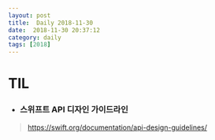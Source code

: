```yaml
---
layout: post
title:  Daily 2018-11-30
date:  2018-11-30 20:37:12
category: daily
tags: [2018]
---
```


# TIL

* ### 스위프트 API 디자인 가이드라인

>  https://swift.org/documentation/api-design-guidelines/

